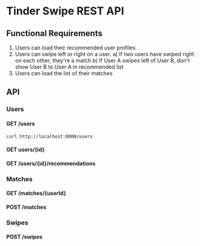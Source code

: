 # Tinder Swipe REST API


## Functional Requirements

1) Users can load their recommended user profiles
2) Users can swipe left or right on a user. 
	a) If two users have swiped right on each other, they're a match
	b) If User A swipes left of User B, don't show User B to User A in recommended list
3) Users can load the list of their matches


## API


### Users

#### GET /users

`curl http://localhost:8000/users`

#### GET users/{id}

#### GET /users/{id}/recommendations



### Matches

#### GET /matches/{userId}


#### POST /matches 



### Swipes


#### POST /swipes


